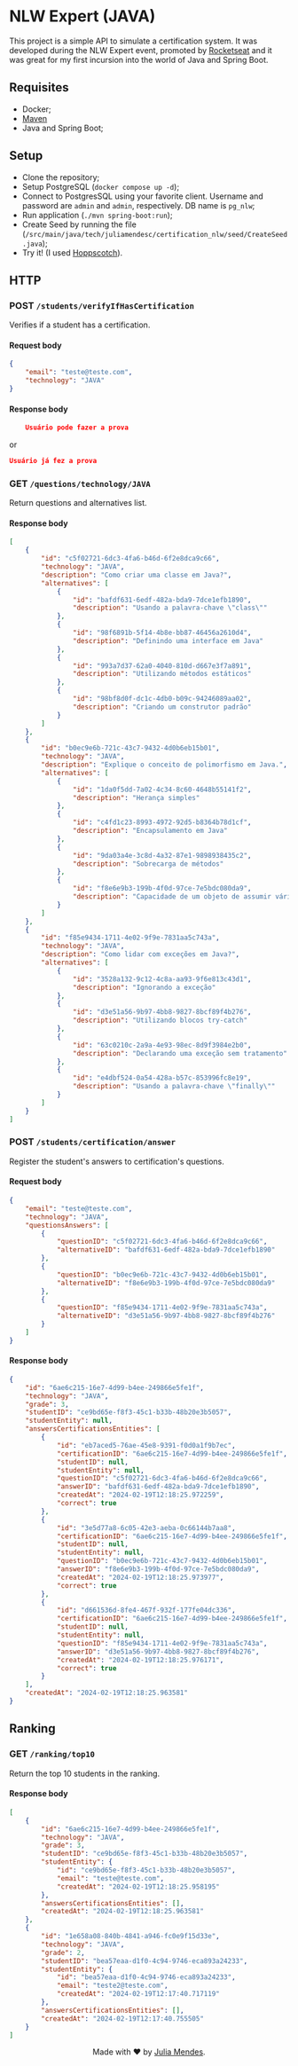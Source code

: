# NLW Expert (JAVA)

This project is a simple API to simulate a certification system. It was developed during the NLW Expert event, promoted by [Rocketseat](https://rocketseat.com.br/) and it was great for my first incursion into the world of Java and Spring Boot.

## Requisites

- Docker;
- [Maven](https://maven.apache.org/)
- Java and Spring Boot;

## Setup

- Clone the repository;
- Setup PostgreSQL (`docker compose up -d`);
- Connect to PostgresSQL using your favorite client. Username and password are `admin` and `admin`, respectively. DB name is `pg_nlw`;
- Run application (`./mvn spring-boot:run`);
- Create Seed by running the file (`/src/main/java/tech/juliamendesc/certification_nlw/seed/CreateSeed.java`);
- Try it! (I used [Hoppscotch](https://hoppscotch.io/)).

## HTTP

### POST `/students/verifyIfHasCertification`

Verifies if a student has a certification.

#### Request body

```json
{
	"email": "teste@teste.com",
	"technology": "JAVA"
}
```

#### Response body

```json
	Usuário pode fazer a prova
```

or

```json
Usuário já fez a prova
```

### GET `/questions/technology/JAVA`

Return questions and alternatives list.

#### Response body

```json
[
	{
		"id": "c5f02721-6dc3-4fa6-b46d-6f2e8dca9c66",
		"technology": "JAVA",
		"description": "Como criar uma classe em Java?",
		"alternatives": [
			{
				"id": "bafdf631-6edf-482a-bda9-7dce1efb1890",
				"description": "Usando a palavra-chave \"class\""
			},
			{
				"id": "98f6891b-5f14-4b8e-bb87-46456a2610d4",
				"description": "Definindo uma interface em Java"
			},
			{
				"id": "993a7d37-62a0-4040-810d-d667e3f7a891",
				"description": "Utilizando métodos estáticos"
			},
			{
				"id": "98bf8d0f-dc1c-4db0-b09c-94246089aa02",
				"description": "Criando um construtor padrão"
			}
		]
	},
	{
		"id": "b0ec9e6b-721c-43c7-9432-4d0b6eb15b01",
		"technology": "JAVA",
		"description": "Explique o conceito de polimorfismo em Java.",
		"alternatives": [
			{
				"id": "1da0f5dd-7a02-4c34-8c60-4648b55141f2",
				"description": "Herança simples"
			},
			{
				"id": "c4fd1c23-8993-4972-92d5-b8364b78d1cf",
				"description": "Encapsulamento em Java"
			},
			{
				"id": "9da03a4e-3c8d-4a32-87e1-9898938435c2",
				"description": "Sobrecarga de métodos"
			},
			{
				"id": "f8e6e9b3-199b-4f0d-97ce-7e5bdc080da9",
				"description": "Capacidade de um objeto de assumir várias formas"
			}
		]
	},
	{
		"id": "f85e9434-1711-4e02-9f9e-7831aa5c743a",
		"technology": "JAVA",
		"description": "Como lidar com exceções em Java?",
		"alternatives": [
			{
				"id": "3528a132-9c12-4c8a-aa93-9f6e813c43d1",
				"description": "Ignorando a exceção"
			},
			{
				"id": "d3e51a56-9b97-4bb8-9827-8bcf89f4b276",
				"description": "Utilizando blocos try-catch"
			},
			{
				"id": "63c0210c-2a9a-4e93-98ec-8d9f3984e2b0",
				"description": "Declarando uma exceção sem tratamento"
			},
			{
				"id": "e4dbf524-0a54-428a-b57c-853996fc8e19",
				"description": "Usando a palavra-chave \"finally\""
			}
		]
	}
]
```

### POST `/students/certification/answer`

Register the student's answers to certification's questions.

#### Request body

```json
{
	"email": "teste@teste.com",
	"technology": "JAVA",
	"questionsAnswers": [
		{
			"questionID": "c5f02721-6dc3-4fa6-b46d-6f2e8dca9c66",
			"alternativeID": "bafdf631-6edf-482a-bda9-7dce1efb1890"
		},
		{
			"questionID": "b0ec9e6b-721c-43c7-9432-4d0b6eb15b01",
			"alternativeID": "f8e6e9b3-199b-4f0d-97ce-7e5bdc080da9"
		},
		{
			"questionID": "f85e9434-1711-4e02-9f9e-7831aa5c743a",
			"alternativeID": "d3e51a56-9b97-4bb8-9827-8bcf89f4b276"
		}
	]
}
```

#### Response body

```json
{
	"id": "6ae6c215-16e7-4d99-b4ee-249866e5fe1f",
	"technology": "JAVA",
	"grade": 3,
	"studentID": "ce9bd65e-f8f3-45c1-b33b-48b20e3b5057",
	"studentEntity": null,
	"answersCertificationsEntities": [
		{
			"id": "eb7aced5-76ae-45e8-9391-f0d0a1f9b7ec",
			"certificationID": "6ae6c215-16e7-4d99-b4ee-249866e5fe1f",
			"studentID": null,
			"studentEntity": null,
			"questionID": "c5f02721-6dc3-4fa6-b46d-6f2e8dca9c66",
			"answerID": "bafdf631-6edf-482a-bda9-7dce1efb1890",
			"createdAt": "2024-02-19T12:18:25.972259",
			"correct": true
		},
		{
			"id": "3e5d77a8-6c05-42e3-aeba-0c66144b7aa8",
			"certificationID": "6ae6c215-16e7-4d99-b4ee-249866e5fe1f",
			"studentID": null,
			"studentEntity": null,
			"questionID": "b0ec9e6b-721c-43c7-9432-4d0b6eb15b01",
			"answerID": "f8e6e9b3-199b-4f0d-97ce-7e5bdc080da9",
			"createdAt": "2024-02-19T12:18:25.973977",
			"correct": true
		},
		{
			"id": "d661536d-8fe4-467f-932f-177fe04dc336",
			"certificationID": "6ae6c215-16e7-4d99-b4ee-249866e5fe1f",
			"studentID": null,
			"studentEntity": null,
			"questionID": "f85e9434-1711-4e02-9f9e-7831aa5c743a",
			"answerID": "d3e51a56-9b97-4bb8-9827-8bcf89f4b276",
			"createdAt": "2024-02-19T12:18:25.976171",
			"correct": true
		}
	],
	"createdAt": "2024-02-19T12:18:25.963581"
}
```

## Ranking

### GET `/ranking/top10`

Return the top 10 students in the ranking.

#### Response body

```json
[
	{
		"id": "6ae6c215-16e7-4d99-b4ee-249866e5fe1f",
		"technology": "JAVA",
		"grade": 3,
		"studentID": "ce9bd65e-f8f3-45c1-b33b-48b20e3b5057",
		"studentEntity": {
			"id": "ce9bd65e-f8f3-45c1-b33b-48b20e3b5057",
			"email": "teste@teste.com",
			"createdAt": "2024-02-19T12:18:25.958195"
		},
		"answersCertificationsEntities": [],
		"createdAt": "2024-02-19T12:18:25.963581"
	},
	{
		"id": "1e658a08-840b-4841-a946-fc0e9f15d33e",
		"technology": "JAVA",
		"grade": 2,
		"studentID": "bea57eaa-d1f0-4c94-9746-eca893a24233",
		"studentEntity": {
			"id": "bea57eaa-d1f0-4c94-9746-eca893a24233",
			"email": "teste2@teste.com",
			"createdAt": "2024-02-19T12:17:40.717119"
		},
		"answersCertificationsEntities": [],
		"createdAt": "2024-02-19T12:17:40.755505"
	}
]
```

<div align="center">

Made with ❤️ by [Julia Mendes](https://juliamendes.tech).

</div>
